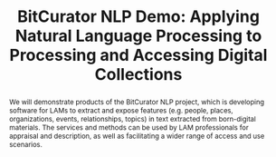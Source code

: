 ---
abstract: 'We will demonstrate products of the BitCurator NLP project, which is developing
  software for LAMs to extract and expose features (e.g. people, places, organizations,
  events, relationships, topics) in text extracted from born-digital materials. The
  services and methods can be used by LAM professionals for appraisal and description,
  as well as facilitating a wider range of access and use scenarios.

  '
creators:
- Woods, Kam
- Lee, Christopher
date: null
document_url: https://services.phaidra.univie.ac.at/api/object/o:931140/download
grand_parent: iPRES
institutions: []
keywords:
- kyoto
- demo
landing_page_url: https://phaidra.univie.ac.at/o:931140
language: eng
layout: publication
license: CC BY-SA 4.0 International
notes_url: null
parent: iPRES 2017
presentation_url: null
publication_type: paper
size: 109586
source_name: iPRES
title: 'BitCurator NLP Demo: Applying Natural Language Processing to Processing and
  Accessing Digital Collections'
year: 2017
---